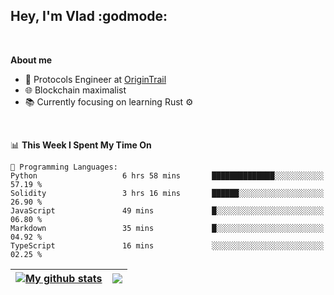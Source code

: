 ## Hey, I'm Vlad :godmode:

<br/>

**About me**
- 💼 Protocols Engineer at [OriginTrail](https://github.com/OriginTrail)
- 🌐 Blockchain maximalist
- 📚 Currently focusing on learning Rust :gear:

<br/>

<!--START_SECTION:waka-->
📊 **This Week I Spent My Time On** 

```text
💬 Programming Languages: 
Python                   6 hrs 58 mins       ██████████████░░░░░░░░░░░   57.19 % 
Solidity                 3 hrs 16 mins       ██████░░░░░░░░░░░░░░░░░░░   26.90 % 
JavaScript               49 mins             █░░░░░░░░░░░░░░░░░░░░░░░░   06.80 % 
Markdown                 35 mins             █░░░░░░░░░░░░░░░░░░░░░░░░   04.92 % 
TypeScript               16 mins             ░░░░░░░░░░░░░░░░░░░░░░░░░   02.25 % 

```


<!--END_SECTION:waka-->


| <a href="https://github.com/anuraghazra/github-readme-stats"><img align="center" src="https://github-readme-stats.vercel.app/api?username=u-hubar&show_icons=true&include_all_commits=true&theme=dark&hide_border=true" alt="My github stats" /></a> | <a href="https://github.com/anuraghazra/github-readme-stats"><img align="center" src="https://github-readme-stats.vercel.app/api/top-langs/?username=u-hubar&layout=compact&theme=dark&hide_border=true" /></a> |
| ------------- | ------------- |
